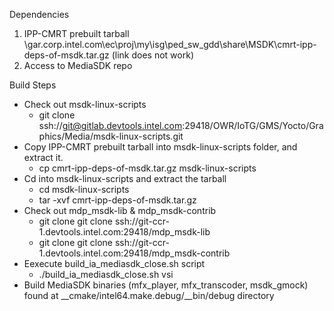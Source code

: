 Dependencies
1. IPP-CMRT prebuilt tarball \\gar.corp.intel.com\ec\proj\my\isg\ped_sw_gdd\share\MSDK\cmrt-ipp-deps-of-msdk.tar.gz  (link does not work)
1. Access to MediaSDK repo

Build Steps
- Check out msdk-linux-scripts
    - git clone ssh://git@gitlab.devtools.intel.com:29418/OWR/IoTG/GMS/Yocto/Graphics/Media/msdk-linux-scripts.git
- Copy IPP-CMRT prebuilt tarball into msdk-linux-scripts folder, and extract it.
    - cp cmrt-ipp-deps-of-msdk.tar.gz msdk-linux-scripts
- Cd into msdk-linux-scripts and extract the tarball
    - cd msdk-linux-scripts
    - tar -xvf cmrt-ipp-deps-of-msdk.tar.gz
- Check out mdp_msdk-lib & mdp_msdk-contrib
    - git clone git clone ssh://git-ccr-1.devtools.intel.com:29418/mdp_msdk-lib
    - git clone git clone ssh://git-ccr-1.devtools.intel.com:29418/mdp_msdk-contrib
- Eexecute build_ia_mediasdk_close.sh script
    - ./build_ia_mediasdk_close.sh vsi
- Build MediaSDK binaries (mfx_player, mfx_transcoder, msdk_gmock) found at __cmake/intel64.make.debug/__bin/debug directory